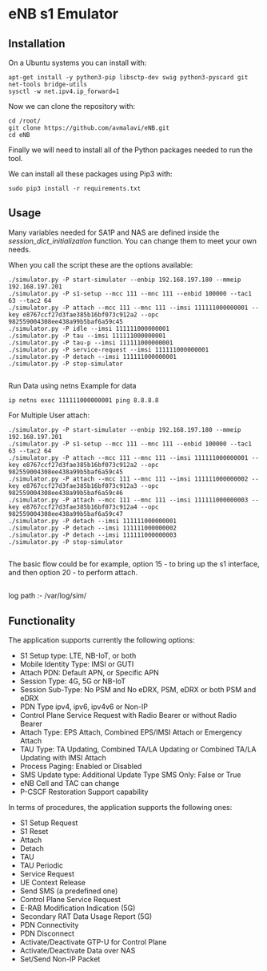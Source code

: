 # eNB s1 Emulator
## Installation

On a Ubuntu systems you can install with:
```
apt-get install -y python3-pip libsctp-dev swig python3-pyscard git net-tools bridge-utils
sysctl -w net.ipv4.ip_forward=1
```

Now we can clone the repository with:

```
cd /root/
git clone https://github.com/avmalavi/eNB.git 
cd eNB
```

Finally we will need to install all of the Python packages needed to run the tool.

We can install all these packages using Pip3 with:

```
sudo pip3 install -r requirements.txt
```

## Usage

Many variables needed for SA1P and NAS are defined inside the *session_dict_initialization* function.
You can change them to meet your own needs.

When you call the script these are the options available:

```
./simulator.py -P start-simulator --enbip 192.168.197.180 --mmeip 192.168.197.201
./simulator.py -P s1-setup --mcc 111 --mnc 111 --enbid 100000 --tac1 63 --tac2 64
./simulator.py -P attach --mcc 111 --mnc 111 --imsi 111111000000001 --key e8767ccf27d3fae385b16bf073c912a2 --opc 982559004308ee438a99b5baf6a59c45
./simulator.py -P idle --imsi 111111000000001
./simulator.py -P tau --imsi 111111000000001
./simulator.py -P tau-p --imsi 111111000000001
./simulator.py -P service-request --imsi 111111000000001
./simulator.py -P detach --imsi 111111000000001
./simulator.py -P stop-simulator
  
  ```

Run Data using netns Example for data 
```
ip netns exec 111111000000001 ping 8.8.8.8
```

For Multiple User attach:
```
./simulator.py -P start-simulator --enbip 192.168.197.180 --mmeip 192.168.197.201
./simulator.py -P s1-setup --mcc 111 --mnc 111 --enbid 100000 --tac1 63 --tac2 64
./simulator.py -P attach --mcc 111 --mnc 111 --imsi 111111000000001 --key e8767ccf27d3fae385b16bf073c912a2 --opc 982559004308ee438a99b5baf6a59c45
./simulator.py -P attach --mcc 111 --mnc 111 --imsi 111111000000002 --key e8767ccf27d3fae385b16bf073c912a3 --opc 982559004308ee438a99b5baf6a59c46
./simulator.py -P attach --mcc 111 --mnc 111 --imsi 111111000000003 --key e8767ccf27d3fae385b16bf073c912a4 --opc 982559004308ee438a99b5baf6a59c47
./simulator.py -P detach --imsi 111111000000001
./simulator.py -P detach --imsi 111111000000002
./simulator.py -P detach --imsi 111111000000003
./simulator.py -P stop-simulator
  
  ```
The basic flow could be for example, option 15 - to bring up the s1 interface, and then option 20 - to perform attach.
##
log path :- /var/log/sim/

## Functionality

The application supports currently the following options:

- S1 Setup type: LTE, NB-IoT, or both
- Mobile Identity Type: IMSI or GUTI
- Attach PDN: Default APN, or Specific APN
- Session Type: 4G, 5G or NB-IoT
- Session Sub-Type: No PSM and No eDRX, PSM, eDRX or both PSM and eDRX
- PDN Type ipv4, ipv6, ipv4v6 or Non-IP
- Control Plane Service Request with Radio Bearer or without Radio Bearer
- Attach Type: EPS Attach, Combined EPS/IMSI Attach or Emergency Attach
- TAU Type: TA Updating, Combined TA/LA Updating or Combined TA/LA Updating with IMSI Attach
- Process Paging: Enabled or Disabled
- SMS Update type: Additional Update Type SMS Only: False or True
- eNB Cell and TAC can change
- P-CSCF Restoration Support capability

In terms of procedures, the application supports the following ones:

- S1 Setup Request
- S1 Reset
- Attach
- Detach
- TAU
- TAU Periodic
- Service Request
- UE Context Release
- Send SMS (a predefined one)
- Control Plane Service Request
- E-RAB Modification Indication (5G)
- Secondary RAT Data Usage Report (5G)
- PDN Connectivity
- PDN Disconnect
- Activate/Deactivate GTP-U for Control Plane
- Activate/Deactivate Data over NAS
- Set/Send Non-IP Packet
 


